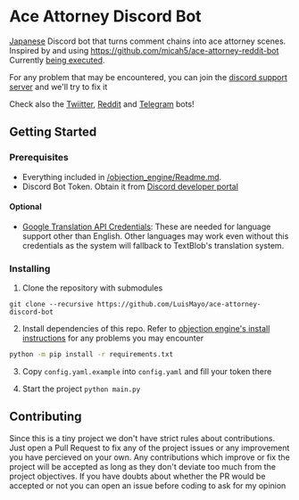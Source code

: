 # Ace Attorney Discord Bot
[Japanese](./README_JP.md)
 Discord bot that turns comment chains into ace attorney scenes. Inspired by and using https://github.com/micah5/ace-attorney-reddit-bot
 Currently [being executed](https://discord.com/oauth2/authorize?client_id=806980920544460831&permissions=100352&scope=bot).
 
 For any problem that may be encountered, you can join the [discord support server](https://discord.gg/pcS4MPbRDU) and we'll try to fix it
 
 Check also the [Twiitter](https://github.com/LuisMayo/ace-attorney-twitter-bot), [Reddit](https://github.com/micah5/ace-attorney-reddit-bot) and [Telegram](https://github.com/LuisMayo/ace-attorney-telegram-bot) bots!
 
## Getting Started

### Prerequisites
 - Everything included in [/objection_engine/Readme.md](https://github.com/LuisMayo/objection_engine/blob/main/README.md#prerequisites).
 - Discord Bot Token. Obtain it from [Discord developer portal](https://discord.com/developers/)

#### Optional
 - [Google Translation API Credentials](https://cloud.google.com/translate/docs/setup): These are needed for language support other than English. Other languages may work even without this credentials as the system will fallback to TextBlob's translation system.
 
### Installing

1. Clone the repository with submodules

```
git clone --recursive https://github.com/LuisMayo/ace-attorney-discord-bot
```
2. Install dependencies of this repo. Refer to [objection engine's install instructions](https://github.com/LuisMayo/objection_engine/blob/main/README.md#installing) for any problems you may encounter
``` bash
python -m pip install -r requirements.txt
```

3. Copy `config.yaml.example` into `config.yaml` and fill your token there

4. Start the project
`python main.py`


## Contributing
Since this is a tiny project we don't have strict rules about contributions. Just open a Pull Request to fix any of the project issues or any improvement you have percieved on your own. Any contributions which improve or fix the project will be accepted as long as they don't deviate too much from the project objectives. If you have doubts about whether the PR would be accepted or not you can open an issue before coding to ask for my opinion
